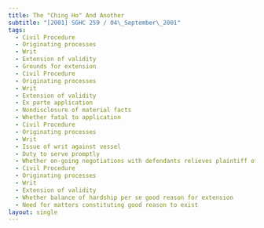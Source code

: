 ```yaml
---
title: The "Ching Ho" And Another
subtitle: "[2001] SGHC 259 / 04\_September\_2001"
tags:
  - Civil Procedure
  - Originating processes
  - Writ
  - Extension of validity
  - Grounds for extension
  - Civil Procedure
  - Originating processes
  - Writ
  - Extension of validity
  - Ex parte application
  - Nondisclosure of material facts
  - Whether fatal to application
  - Civil Procedure
  - Originating processes
  - Writ
  - Issue of writ against vessel
  - Duty to serve promptly
  - Whether on-going negotiations with defendants relieves plaintiff of duty
  - Civil Procedure
  - Originating processes
  - Writ
  - Extension of validity
  - Whether balance of hardship per se good reason for extension
  - Need for matters constituting good reason to exist
layout: single
---
```


